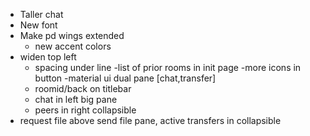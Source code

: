 - Taller chat
- New font
- Make pd wings extended
  - new accent colors
- widen top left
  - spacing under line
-list of prior rooms in init page
-more icons in button
-material ui dual pane [chat,transfer]
  - roomid/back on titlebar
  - chat in left big pane
  - peers in right collapsible
- request file above send file pane, active transfers in collapsible